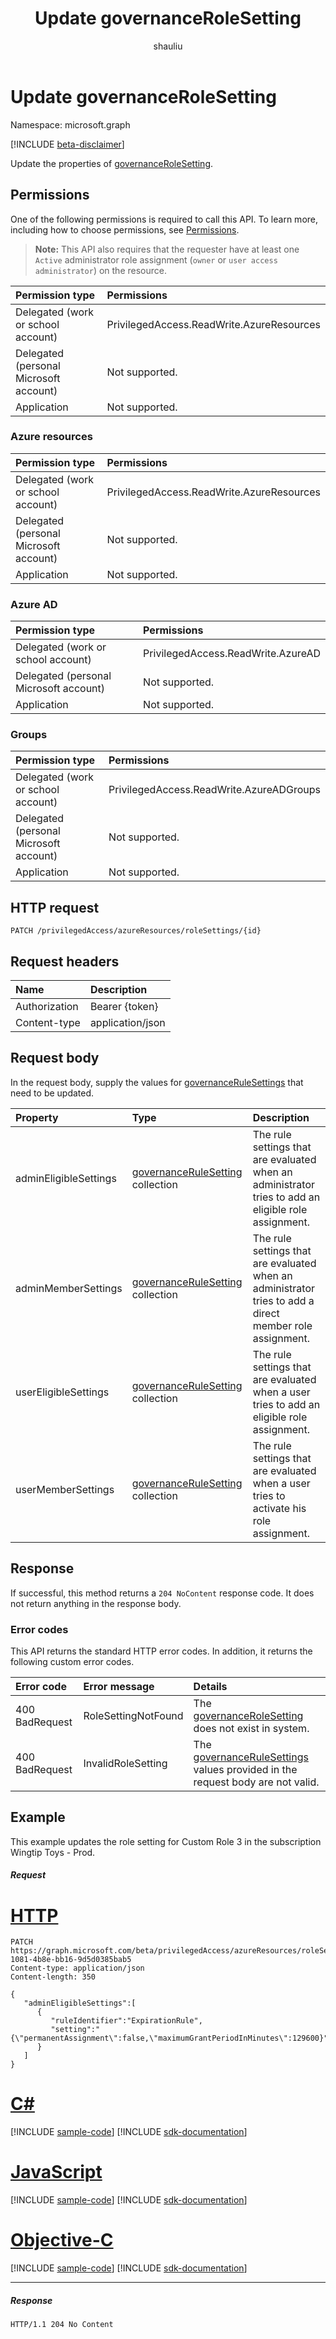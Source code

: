 ﻿---
title: "Update governanceRoleSetting"
description: "Update the properties of governanceRoleSetting."
localization_priority: Normal
doc_type: apiPageType
ms.prod: "microsoft-identity-platform"
author: "shauliu"
---

# Update governanceRoleSetting

Namespace: microsoft.graph

[!INCLUDE [beta-disclaimer](../../includes/beta-disclaimer.md)]

Update the properties of [governanceRoleSetting](../resources/governancerolesetting.md).

## Permissions

One of the following permissions is required to call this API. To learn more, including how to choose permissions, see [Permissions](/graph/permissions-reference#privileged-access-permissions).

>**Note:** This API also requires that the requester have at least one `Active` administrator role assignment (`owner` or `user access administrator`) on the resource.

| Permission type                        | Permissions                               |
| :------------------------------------- | :---------------------------------------- |
| Delegated (work or school account)     | PrivilegedAccess.ReadWrite.AzureResources |
| Delegated (personal Microsoft account) | Not supported.                            |
| Application                            | Not supported.                            |

### Azure resources

| Permission type                        | Permissions                               |
| :------------------------------------- | :---------------------------------------- |
| Delegated (work or school account)     | PrivilegedAccess.ReadWrite.AzureResources |
| Delegated (personal Microsoft account) | Not supported.                            |
| Application                            | Not supported.                            |

### Azure AD

| Permission type                        | Permissions                        |
| :------------------------------------- | :--------------------------------- |
| Delegated (work or school account)     | PrivilegedAccess.ReadWrite.AzureAD |
| Delegated (personal Microsoft account) | Not supported.                     |
| Application                            | Not supported.                     |

### Groups

| Permission type                        | Permissions                              |
| :------------------------------------- | :--------------------------------------- |
| Delegated (work or school account)     | PrivilegedAccess.ReadWrite.AzureADGroups |
| Delegated (personal Microsoft account) | Not supported.                           |
| Application                            | Not supported.                           |

## HTTP request

<!-- { "blockType": "ignored" } -->

```http
PATCH /privilegedAccess/azureResources/roleSettings/{id}
```

## Request headers

| Name          | Description      |
| :------------ | :--------------- |
| Authorization | Bearer {token}   |
| Content-type  | application/json |

## Request body

In the request body, supply the values for [governanceRuleSettings](../resources/governancerulesetting.md) that need to be updated. 

| Property              | Type                                                                      | Description                                                                                              |
| :-------------------- | :------------------------------------------------------------------------ | :------------------------------------------------------------------------------------------------------- |
| adminEligibleSettings | [governanceRuleSetting](../resources/governancerulesetting.md) collection | The rule settings that are evaluated when an administrator tries to add an eligible role assignment.     |
| adminMemberSettings   | [governanceRuleSetting](../resources/governancerulesetting.md) collection | The rule settings that are evaluated when an administrator tries to add a direct member role assignment. |
| userEligibleSettings  | [governanceRuleSetting](../resources/governancerulesetting.md) collection | The rule settings that are evaluated when a user tries to add an eligible role assignment.               |
| userMemberSettings    | [governanceRuleSetting](../resources/governancerulesetting.md) collection | The rule settings that are evaluated when a user tries to activate his role assignment.                  |

## Response

If successful, this method returns a `204 NoContent` response code. It does not return anything in the response body. 

### Error codes

This API returns the standard HTTP error codes. In addition, it returns the following custom error codes.

| Error code     | Error message       | Details                                                                                                                |
| :------------- | :------------------ | :--------------------------------------------------------------------------------------------------------------------- |
| 400 BadRequest | RoleSettingNotFound | The [governanceRoleSetting](../resources/governancerolesetting.md) does not exist in system.                           |
| 400 BadRequest | InvalidRoleSetting  | The [governanceRuleSettings](../resources/governancerulesetting.md) values provided in the request body are not valid. |

## Example 

This example updates the role setting for Custom Role 3 in the subscription Wingtip Toys - Prod.

##### Request

# [HTTP](#tab/http)

<!-- {
  "blockType": "request",
  "name": "update_governancerolesetting"
}-->

```http
PATCH https://graph.microsoft.com/beta/privilegedAccess/azureResources/roleSettings/5fb5aef8-1081-4b8e-bb16-9d5d0385bab5
Content-type: application/json
Content-length: 350

{
   "adminEligibleSettings":[
      {
         "ruleIdentifier":"ExpirationRule",
         "setting":"{\"permanentAssignment\":false,\"maximumGrantPeriodInMinutes\":129600}"
      }
   ]
}
```

# [C#](#tab/csharp)

[!INCLUDE [sample-code](../includes/snippets/csharp/update-governancerolesetting-csharp-snippets.md)]
[!INCLUDE [sdk-documentation](../includes/snippets/snippets-sdk-documentation-link.md)]

# [JavaScript](#tab/javascript)

[!INCLUDE [sample-code](../includes/snippets/javascript/update-governancerolesetting-javascript-snippets.md)]
[!INCLUDE [sdk-documentation](../includes/snippets/snippets-sdk-documentation-link.md)]

# [Objective-C](#tab/objc)

[!INCLUDE [sample-code](../includes/snippets/objc/update-governancerolesetting-objc-snippets.md)]
[!INCLUDE [sdk-documentation](../includes/snippets/snippets-sdk-documentation-link.md)]

---

##### Response

<!-- {
  "blockType": "response",
  "@odata.type": "microsoft.graph.None"
} -->

```http
HTTP/1.1 204 No Content
```

<!-- uuid: 8fcb5dbc-d5aa-4681-8e31-b001d5168d79
2015-10-25 14:57:30 UTC -->

<!--
{
  "type": "#page.annotation",
  "description": "Update governanceRoleSetting",
  "keywords": "",
  "section": "documentation",
  "tocPath": "",
  "suppressions": [
  ]
}
-->

